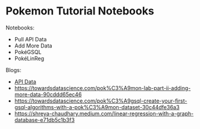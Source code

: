 # Pokemon Tutorial Notebooks

Notebooks:

- Pull API Data
- Add More Data
- PokéGSQL
- PokéLinReg

Blogs:

- [API Data](https://towardsdatascience.com/using-api-data-with-tigergraph-ef98cc9293d3)
- https://towardsdatascience.com/pok%C3%A9mon-lab-part-ii-adding-more-data-90cddd65ec46
- https://towardsdatascience.com/pok%C3%A9gsql-create-your-first-gsql-algorithms-with-a-pok%C3%A9mon-dataset-30c44dfe36a3
- https://shreya-chaudhary.medium.com/linear-regression-with-a-graph-database-e71db5c1b3f3
